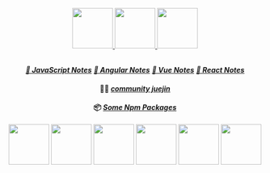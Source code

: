 <div align="center">
  
<br />

<a href="https://github.com/LuckyChou710/code-traveling">
  <img
    height="80"
    width="80"
    alt=""
    src="https://cdn.jsdelivr.net/gh/rick-chou/rick-assets/png/3.png"
  />
   <img
    height="80"
    width="80"
    alt=""
    src="https://cdn.jsdelivr.net/gh/rick-chou/rick-assets/png/27.png"
  />
  <img
    height="80"
    width="80"
    alt=""
    src="https://cdn.jsdelivr.net/gh/rick-chou/rick-assets/png/5.png"
  />
</a>
  
<br />
  
<br />
  
<a href="https://github.com/rick-chou/one-piece/tree/main/javascript"><strong><i>📒 JavaScript Notes</i></strong></a>
<a href="https://github.com/rick-chou/one-piece/tree/main/angular"><strong><i>📒 Angular Notes</strong></i></a>
<a href="https://github.com/rick-chou/one-piece/tree/main/vue"><strong><i>📒 Vue Notes</strong></a></i>
<a href="https://github.com/rick-chou/one-piece/tree/main/react"><strong><i>📒 React Notes</strong></a></i>
  
#### 👨‍💻 <a href="https://juejin.cn/user/1574156383563496"><strong><i>community juejin</i></strong></a>
  
#### 📦 <a href="https://www.npmjs.com/settings/one-piece-rick/packages"><strong><i>Some Npm Packages</i></strong></a>

</div>

<div align="center">
  <img src="https://cdn.jsdelivr.net/gh/rick-chou/rick-assets/webp/js.webp" width="80" />
  <img src="https://cdn.jsdelivr.net/gh/rick-chou/rick-assets/webp/react.webp" width="80" />
  <img src="https://cdn.jsdelivr.net/gh/rick-chou/rick-assets/webp/vue.webp" width="80" />
  <img src="https://cdn.jsdelivr.net/gh/rick-chou/rick-assets/webp/python.webp" width="80" />
  <img src="https://cdn.jsdelivr.net/gh/rick-chou/rick-assets/webp/github.webp" width="80" />
  <img src="https://cdn.jsdelivr.net/gh/rick-chou/rick-assets/webp/vscode.webp" width="80" />
</div>



<!---
LuckyChou710/LuckyChou710 is a ✨ special ✨ repository because its `README.md` (this file) appears on your GitHub profile.
You can click the Preview link to take a look at your changes.
--->
